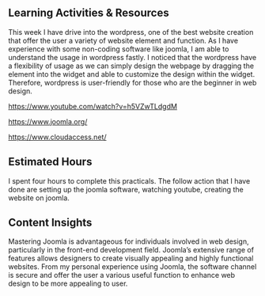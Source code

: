 ## Learning Activities & Resources
This week I have drive into the wordpress, one of the best website creation that offer the user a variety of website element and function. As I have experience with some non-coding software like joomla, I am able to understand the usage in wordpress fastly. I noticed that the wordpress have a flexibility of usage as we can simply design the webpage by dragging the element into the widget and able to customize the design within the widget. Therefore, wordpress is user-friendly for those who are the beginner in web design.

https://www.youtube.com/watch?v=h5VZwTLdgdM

https://www.joomla.org/

https://www.cloudaccess.net/

## Estimated Hours
I spent four hours to complete this practicals. The follow action that I have done are setting up the joomla software, watching youtube, creating the website on joomla.

## Content Insights
Mastering Joomla is advantageous for individuals involved in web design, particularly in the front-end development field. Joomla’s extensive range of features allows designers to create visually appealing and highly functional websites. From my personal experience using Joomla, the software channel is secure and offer the user a various useful function to enhance web design to be more appealing to user.
